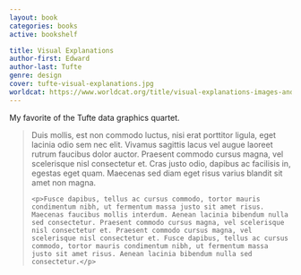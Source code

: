 ```yaml
---
layout: book
categories: books
active: bookshelf

title: Visual Explanations
author-first: Edward
author-last: Tufte
genre: design
cover: tufte-visual-explanations.jpg
worldcat: https://www.worldcat.org/title/visual-explanations-images-and-quantities-evidence-and-narrative/oclc/36234417
---
```


My favorite of the Tufte data graphics quartet.

<blockquote>
	<p>Duis mollis, est non commodo luctus, nisi erat porttitor ligula, eget lacinia odio sem nec elit. Vivamus sagittis lacus vel augue laoreet rutrum faucibus dolor auctor. Praesent commodo cursus magna, vel scelerisque nisl consectetur et. Cras justo odio, dapibus ac facilisis in, egestas eget quam. Maecenas sed diam eget risus varius blandit sit amet non magna.</p>
	
	<p>Fusce dapibus, tellus ac cursus commodo, tortor mauris condimentum nibh, ut fermentum massa justo sit amet risus. Maecenas faucibus mollis interdum. Aenean lacinia bibendum nulla sed consectetur. Praesent commodo cursus magna, vel scelerisque nisl consectetur et. Praesent commodo cursus magna, vel scelerisque nisl consectetur et. Fusce dapibus, tellus ac cursus commodo, tortor mauris condimentum nibh, ut fermentum massa justo sit amet risus. Aenean lacinia bibendum nulla sed consectetur.</p>
</blockquote>
